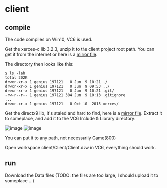# client

## compile

The code compiles on Win10, VC6 is used.

Get the xerces-c lib 3.2.3, unzip it to the client project root path.
You can get it from the internet or here is a [mirror file](https://github.com/opendarkeden/client/raw/data/xerces-c-3.2.3.zip).

The directory then looks like this:

```
$ ls -lah
total 202K
drwxr-xr-x 1 genius 197121   0 Jun  9 10:21 ./
drwxr-xr-x 1 genius 197121   0 Jun  9 09:53 ../
drwxr-xr-x 1 genius 197121   0 Jun  9 10:21 .git/
-rw-r--r-- 1 genius 197121 384 Jun  9 10:13 .gitignore
...
drwxr-xr-x 1 genius 197121   0 Oct 10  2015 xerces/
```

Get the directx9 lib, it's staled and hard to find, here is a [mirror file](https://github.com/opendarkeden/client/raw/data/dx90bsdk.zip).
Extract it to someplace, and add it to the VC6 Include & Library directory:

![image](https://user-images.githubusercontent.com/1420062/121283362-8949b900-c90d-11eb-8a7e-eeac6eb4135b.png)
![image](https://user-images.githubusercontent.com/1420062/121283745-3a505380-c90e-11eb-91cc-2c6ecfd76479.png)

You can put it to any path, not necessarily Game(800)


Open workspace client/Client/Client.dsw in VC6, everything should work.

## run

Download the Data files (TODO: the files are too large, I should upload it to someplace ...)


